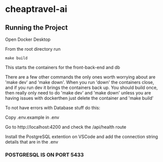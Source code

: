# cheaptravel-ai

## Running the Project

Open Docker Desktop

From the root directory run 
```
make build
```
This starts the containers for the front-back-end and db

There are a few other commands the only ones worth worrying about are 'make dev' and 'make down'. 
When you run 'down' the containers close, and if you run dev it brings the containers back up. 
You should build once, then really only need to do 'make dev' and 'make down' unless you are having 
issues with dockerthen just delete the container and 'make build'

To not have errors with Database stuff do this:

Copy .env.example in .env


Go to http://localhost:4200 and check the /api/health route

Install the PostgreSQL extention on VSCode and add the connection string details that are in the .env
### POSTGRESQL IS ON PORT 5433 ###
